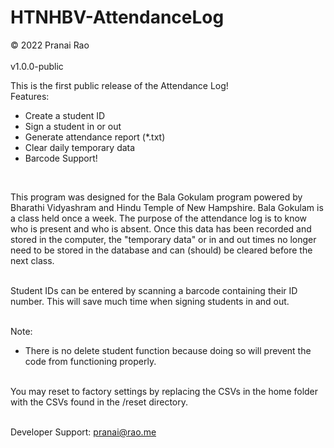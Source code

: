 # HTNHBV-AttendanceLog
&copy; 2022 Pranai Rao<br><br> <!-- &copy; = (c) or copyright -->
v1.0.0-public<br>

This is the first public release of the Attendance Log!<br>
Features:
<ul>
  <li>Create a student ID</li>
  <li>Sign a student in or out</li>
  <li>Generate attendance report (*.txt)</li>
  <li>Clear daily temporary data</li>
  <li>Barcode Support!</li>
</ul><br>

This program was designed for the Bala Gokulam program powered by Bharathi Vidyashram and Hindu Temple of New Hampshire. Bala Gokulam is a class held once a week. The purpose of the attendance log is to know who is present and who is absent. Once this data has been recorded and stored in the computer, the "temporary data" or in and out times no longer need to be stored in the database and can (should) be cleared before the next class.<br><br> 

Student IDs can be entered by scanning a barcode containing their ID number. This will save much time when signing students in and out.<br><br>

Note:<br>
- There is no delete student function because doing so will prevent the code from functioning properly.<br><br>

You may reset to factory settings by replacing the CSVs in the home folder with the CSVs found in the /reset directory.<br><br>

Developer Support: pranai@rao.me
